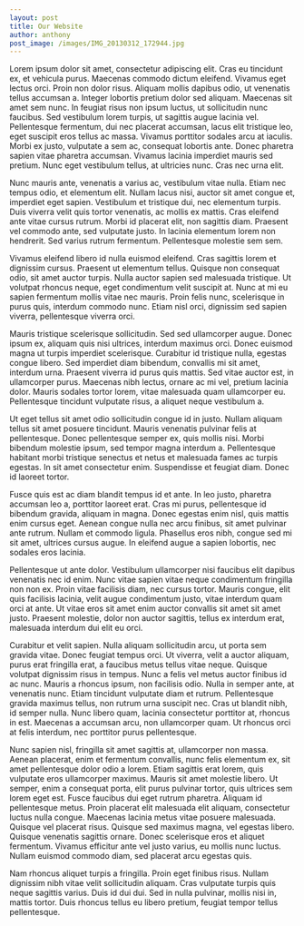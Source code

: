 ```yaml
---
layout: post
title: Our Website
author: anthony
post_image: /images/IMG_20130312_172944.jpg 
---
```


Lorem ipsum dolor sit amet, consectetur adipiscing elit. Cras eu tincidunt ex, et vehicula purus. Maecenas commodo dictum eleifend. Vivamus eget lectus orci. Proin non dolor risus. Aliquam mollis dapibus odio, ut venenatis tellus accumsan a. Integer lobortis pretium dolor sed aliquam. Maecenas sit amet sem nunc. In feugiat risus non ipsum luctus, ut sollicitudin nunc faucibus. Sed vestibulum lorem turpis, ut sagittis augue lacinia vel. Pellentesque fermentum, dui nec placerat accumsan, lacus elit tristique leo, eget suscipit eros tellus ac massa. Vivamus porttitor sodales arcu at iaculis. Morbi ex justo, vulputate a sem ac, consequat lobortis ante. Donec pharetra sapien vitae pharetra accumsan. Vivamus lacinia imperdiet mauris sed pretium. Nunc eget vestibulum tellus, at ultricies nunc. Cras nec urna elit.

Nunc mauris ante, venenatis a varius ac, vestibulum vitae nulla. Etiam nec tempus odio, et elementum elit. Nullam lacus nisi, auctor sit amet congue et, imperdiet eget sapien. Vestibulum et tristique dui, nec elementum turpis. Duis viverra velit quis tortor venenatis, ac mollis ex mattis. Cras eleifend ante vitae cursus rutrum. Morbi id placerat elit, non sagittis diam. Praesent vel commodo ante, sed vulputate justo. In lacinia elementum lorem non hendrerit. Sed varius rutrum fermentum. Pellentesque molestie sem sem.

Vivamus eleifend libero id nulla euismod eleifend. Cras sagittis lorem et dignissim cursus. Praesent ut elementum tellus. Quisque non consequat odio, sit amet auctor turpis. Nulla auctor sapien sed malesuada tristique. Ut volutpat rhoncus neque, eget condimentum velit suscipit at. Nunc at mi eu sapien fermentum mollis vitae nec mauris. Proin felis nunc, scelerisque in purus quis, interdum commodo nunc. Etiam nisl orci, dignissim sed sapien viverra, pellentesque viverra orci.

Mauris tristique scelerisque sollicitudin. Sed sed ullamcorper augue. Donec ipsum ex, aliquam quis nisi ultrices, interdum maximus orci. Donec euismod magna ut turpis imperdiet scelerisque. Curabitur id tristique nulla, egestas congue libero. Sed imperdiet diam bibendum, convallis mi sit amet, interdum urna. Praesent viverra id purus quis mattis. Sed vitae auctor est, in ullamcorper purus. Maecenas nibh lectus, ornare ac mi vel, pretium lacinia dolor. Mauris sodales tortor lorem, vitae malesuada quam ullamcorper eu. Pellentesque tincidunt vulputate risus, a aliquet neque vestibulum a.

Ut eget tellus sit amet odio sollicitudin congue id in justo. Nullam aliquam tellus sit amet posuere tincidunt. Mauris venenatis pulvinar felis at pellentesque. Donec pellentesque semper ex, quis mollis nisi. Morbi bibendum molestie ipsum, sed tempor magna interdum a. Pellentesque habitant morbi tristique senectus et netus et malesuada fames ac turpis egestas. In sit amet consectetur enim. Suspendisse et feugiat diam. Donec id laoreet tortor.

Fusce quis est ac diam blandit tempus id et ante. In leo justo, pharetra accumsan leo a, porttitor laoreet erat. Cras mi purus, pellentesque id bibendum gravida, aliquam in magna. Donec egestas enim nisl, quis mattis enim cursus eget. Aenean congue nulla nec arcu finibus, sit amet pulvinar ante rutrum. Nullam et commodo ligula. Phasellus eros nibh, congue sed mi sit amet, ultrices cursus augue. In eleifend augue a sapien lobortis, nec sodales eros lacinia.

Pellentesque ut ante dolor. Vestibulum ullamcorper nisi faucibus elit dapibus venenatis nec id enim. Nunc vitae sapien vitae neque condimentum fringilla non non ex. Proin vitae facilisis diam, nec cursus tortor. Mauris congue, elit quis facilisis lacinia, velit augue condimentum justo, vitae interdum quam orci at ante. Ut vitae eros sit amet enim auctor convallis sit amet sit amet justo. Praesent molestie, dolor non auctor sagittis, tellus ex interdum erat, malesuada interdum dui elit eu orci.

Curabitur et velit sapien. Nulla aliquam sollicitudin arcu, ut porta sem gravida vitae. Donec feugiat tempus orci. Ut viverra, velit a auctor aliquam, purus erat fringilla erat, a faucibus metus tellus vitae neque. Quisque volutpat dignissim risus in tempus. Nunc a felis vel metus auctor finibus id ac nunc. Mauris a rhoncus ipsum, non facilisis odio. Nulla in semper ante, at venenatis nunc. Etiam tincidunt vulputate diam et rutrum. Pellentesque gravida maximus tellus, non rutrum urna suscipit nec. Cras ut blandit nibh, id semper nulla. Nunc libero quam, lacinia consectetur porttitor at, rhoncus in est. Maecenas a accumsan arcu, non ullamcorper quam. Ut rhoncus orci at felis interdum, nec porttitor purus pellentesque.

Nunc sapien nisl, fringilla sit amet sagittis at, ullamcorper non massa. Aenean placerat, enim et fermentum convallis, nunc felis elementum ex, sit amet pellentesque dolor odio a lorem. Etiam sagittis erat lorem, quis vulputate eros ullamcorper maximus. Mauris sit amet molestie libero. Ut semper, enim a consequat porta, elit purus pulvinar tortor, quis ultrices sem lorem eget est. Fusce faucibus dui eget rutrum pharetra. Aliquam id pellentesque metus. Proin placerat elit malesuada elit aliquam, consectetur luctus nulla congue. Maecenas lacinia metus vitae posuere malesuada. Quisque vel placerat risus. Quisque sed maximus magna, vel egestas libero. Quisque venenatis sagittis ornare. Donec scelerisque eros et aliquet fermentum. Vivamus efficitur ante vel justo varius, eu mollis nunc luctus. Nullam euismod commodo diam, sed placerat arcu egestas quis.

Nam rhoncus aliquet turpis a fringilla. Proin eget finibus risus. Nullam dignissim nibh vitae velit sollicitudin aliquam. Cras vulputate turpis quis neque sagittis varius. Duis id dui dui. Sed in nulla pulvinar, mollis nisi in, mattis tortor. Duis rhoncus tellus eu libero pretium, feugiat tempor tellus pellentesque.